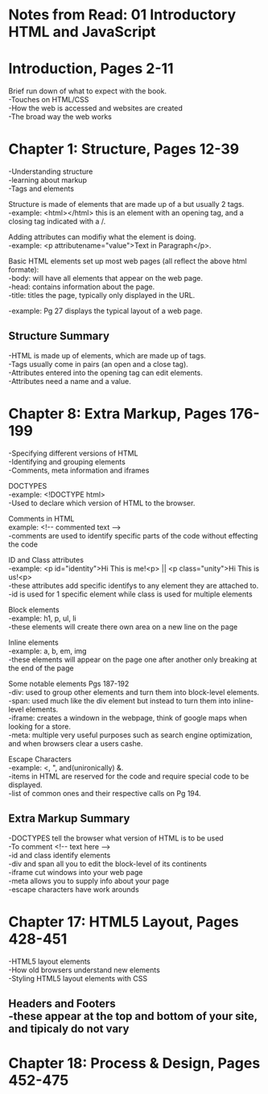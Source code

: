 # Notes from Read: 01 Introductory HTML and JavaScript

# Introduction, Pages 2-11

Brief run down of what to expect with the book. <br>
-Touches on HTML/CSS <br>
-How the web is accessed and websites are created <br>
-The broad way the web works <br>

# Chapter 1: Structure, Pages 12-39
-Understanding structure <br>
-learning about markup <br>
-Tags and elements <br>

Structure is made of elements that are made up of a but usually 2 tags. <br>
-example: \<html\>\</html\> this is an element with an opening tag, and a closing tag indicated with a /. <br>

Adding attributes can modifiy what the element is doing. <br>
-example: \<p attributename=\"value\"\>Text in Paragraph\</p\>. <br>

Basic HTML elements set up most web pages (all reflect the above html formate): <br>
-body: will have all elements that appear on the web page. <br>
-head: contains information about the page. <br>
-title: titles the page, typically only displayed in the URL. <br>

-example: Pg 27 displays the typical layout of a web page. <br>

## Structure Summary
-HTML is made up of elements, which are made up of tags. <br>
-Tags usually come in pairs (an open and a close tag). <br>
-Attributes entered into the opening tag can edit elements. <br>
-Attributes need a name and a value. <br>

# Chapter 8: Extra Markup, Pages 176-199
-Specifying different versions of HTML <br>
-Identifying and grouping elements <br>
-Comments, meta information and iframes <br>

DOCTYPES <br>
-example: \<!DOCTYPE html\> <br>
-Used to declare which version of HTML to the browser. <br>

Comments in HTML <br>
example: \<!-- commented text --\> <br>
-comments are used to identify specific parts of the code without effecting the code <br>

ID and Class attributes <br>
-example: \<p id=\"identity\"\>Hi This is me!\<p\> || \<p class=\"unity\"\>Hi This is us!\<p\> <br>
-these attributes add specific identifys to any element they are attached to. <br>
-id is used for 1 specific element while class is used for multiple elements <br>

Block elements <br>
-example: h1, p, ul, li <br>
-these elements will create there own area on a new line on the page <br>

Inline elements <br>
-example: a, b, em, img <br>
-these elements will appear on the page one after another only breaking at the end of the page <br>

Some notable elements Pgs 187-192 <br>
-div: used to group other elements and turn them into block-level elements. <br> 
-span: used much like the div element but instead to turn them into inline-level elements. <br>
-iframe: creates a windown in the webpage, think of google maps when looking for a store. <br>
-meta: multiple very useful purposes such as search engine optimization, and when browsers clear a users cashe. <br>

Escape Characters <br>
-example: \<, \", and(unironically) \&. <br>
-items in HTML are reserved for the code and require special code to be displayed. <br>
-list of common ones and their respective calls on Pg 194. <br>

## Extra Markup Summary <br>
-DOCTYPES tell the browser what version of HTML is to be used <br>
-To comment \<!-- text here --\> <br>
-id and class identify elements <br>
-div and span all you to edit the block-level of its continents <br>
-iframe cut windows into your web page <br>
-meta allows you to supply info about your page <br>
-escape characters have work arounds <br>

# Chapter 17: HTML5 Layout, Pages 428-451 <br>
-HTML5 layout elements <br>
-How old browsers understand new elements <br>
-Styling HTML5 layout elements with CSS <br>

Headers and Footers <br>
-these appear at the top and bottom of your site, and tipicaly do not vary <br>
-



# Chapter 18: Process & Design, Pages 452-475




